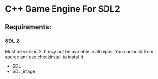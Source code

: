 # C++ Game Engine For SDL2

## Requirements:
### SDL 2
Must be version 2. It may not be available in all repos. You can build from source and use checkinstall to install it.
* SDL
* SDL_image
